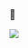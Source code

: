 ### 👋
<img src="![Top Langs](https://github-readme-stats.vercel.app/api/top-langs/?username=anuraghazra&layout=compact)">
